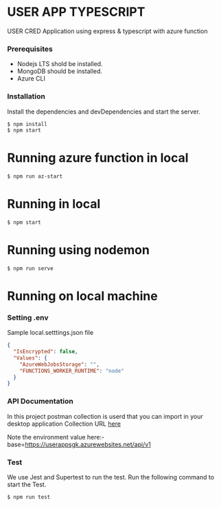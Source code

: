 # USER APP TYPESCRIPT
USER CRED Application using express & typescript with azure function

### Prerequisites
* Nodejs LTS shold be installed.
* MongoDB should be installed.
* Azure CLI

### Installation

Install the dependencies and devDependencies and start the server.

```sh
$ npm install 
$ npm start
```

# Running azure function in local
```sh
$ npm run az-start
```

# Running in local
```sh
$ npm start
```

# Running using nodemon
```sh
$ npm run serve
```

# Running on local machine
### Setting .env
Sample local.setttings.json file
```json
{
  "IsEncrypted": false,
  "Values": {
    "AzureWebJobsStorage": "",
    "FUNCTIONS_WORKER_RUNTIME": "node"
  }
}
```

### API Documentation 
In this project postman collection is userd that you can import in your desktop application
Collection URL [here](https://api.postman.com/collections/23426708-eca08b55-f5dd-4589-b91a-bb8129ae03de?access_key=PMAT-01GR97QGJXW0KW2SE5AD0DV0PW)

Note the environment value here:-
base=[https://userappsgk.azurewebsites.net/api/v1
](https://userappsgk.azurewebsites.net/api/v1
)


### Test
We use Jest and Supertest to run the test. Run the following command to start the Test.

```sh
$ npm run test
```